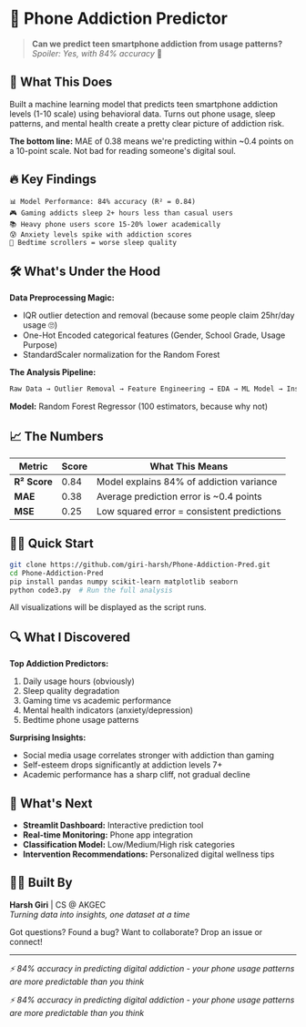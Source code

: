 # 📱 Phone Addiction Predictor

> **Can we predict teen smartphone addiction from usage patterns?**  
> *Spoiler: Yes, with 84% accuracy* 🎯

## 🚀 What This Does

Built a machine learning model that predicts teen smartphone addiction levels (1-10 scale) using behavioral data. Turns out phone usage, sleep patterns, and mental health create a pretty clear picture of addiction risk.

**The bottom line:** MAE of 0.38 means we're predicting within ~0.4 points on a 10-point scale. Not bad for reading someone's digital soul.

## 🔥 Key Findings

```
📊 Model Performance: 84% accuracy (R² = 0.84)
🎮 Gaming addicts sleep 2+ hours less than casual users
📚 Heavy phone users score 15-20% lower academically  
😰 Anxiety levels spike with addiction scores
🌙 Bedtime scrollers = worse sleep quality
```

## 🛠️ What's Under the Hood

**Data Preprocessing Magic:**
- IQR outlier detection and removal (because some people claim 25hr/day usage 🙄)
- One-Hot Encoded categorical features (Gender, School Grade, Usage Purpose)
- StandardScaler normalization for the Random Forest

**The Analysis Pipeline:**
```python
Raw Data → Outlier Removal → Feature Engineering → EDA → ML Model → Insights
```

**Model:** Random Forest Regressor (100 estimators, because why not)


## 📈 The Numbers

| Metric | Score | What This Means |
|--------|-------|----------------|
| **R² Score** | 0.84 | Model explains 84% of addiction variance |
| **MAE** | 0.38 | Average prediction error is ~0.4 points |
| **MSE** | 0.25 | Low squared error = consistent predictions |

## 🏃‍♂️ Quick Start

```bash
git clone https://github.com/giri-harsh/Phone-Addiction-Pred.git
cd Phone-Addiction-Pred
pip install pandas numpy scikit-learn matplotlib seaborn
python code3.py  # Run the full analysis
```

All visualizations will be displayed as the script runs.

## 🔍 What I Discovered

**Top Addiction Predictors:**
1. Daily usage hours (obviously)
2. Sleep quality degradation  
3. Gaming time vs academic performance
4. Mental health indicators (anxiety/depression)
5. Bedtime phone usage patterns

**Surprising Insights:**
- Social media usage correlates stronger with addiction than gaming
- Self-esteem drops significantly at addiction levels 7+
- Academic performance has a sharp cliff, not gradual decline

## 🚀 What's Next

- **Streamlit Dashboard:** Interactive prediction tool
- **Real-time Monitoring:** Phone app integration  
- **Classification Model:** Low/Medium/High risk categories
- **Intervention Recommendations:** Personalized digital wellness tips

## 👨‍💻 Built By

**Harsh Giri** | CS @ AKGEC  
*Turning data into insights, one dataset at a time*

Got questions? Found a bug? Want to collaborate? Drop an issue or connect!

---

*⚡ 84% accuracy in predicting digital addiction - your phone usage patterns are more predictable than you think*

*⚡ 84% accuracy in predicting digital addiction - your phone usage patterns are more predictable than you think*
